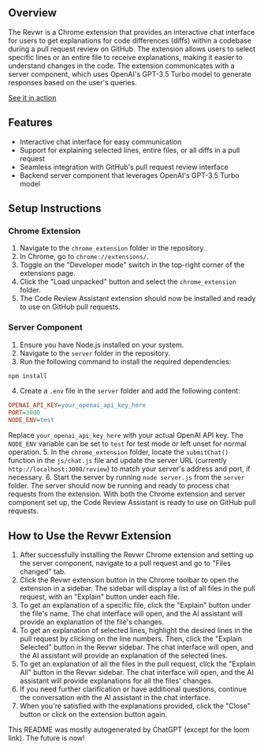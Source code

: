 ## Overview

The Revwr is a Chrome extension that provides an interactive chat interface for users to get explanations for code differences (diffs) within a codebase during a pull request review on GitHub. The extension allows users to select specific lines or an entire file to receive explanations, making it easier to understand changes in the code. The extension communicates with a server component, which uses OpenAI's GPT-3.5 Turbo model to generate responses based on the user's queries.

[See it in action](https://www.loom.com/share/c9d12d34429048ca9ad164c4f84cbf5f)

## Features
- Interactive chat interface for easy communication
- Support for explaining selected lines, entire files, or all diffs in a pull request
- Seamless integration with GitHub's pull request review interface
- Backend server component that leverages OpenAI's GPT-3.5 Turbo model

## Setup Instructions
### Chrome Extension
1. Navigate to the `chrome_extension` folder in the repository.
2. In Chrome, go to `chrome://extensions/`.
3. Toggle on the "Developer mode" switch in the top-right corner of the extensions page.
4. Click the "Load unpacked" button and select the `chrome_extension` folder.
5. The Code Review Assistant extension should now be installed and ready to use on GitHub pull requests.

### Server Component
1. Ensure you have Node.js installed on your system.
2. Navigate to the `server` folder in the repository.
3. Run the following command to install the required dependencies:

```bash
npm install
```

4. Create a `.env` file in the `server` folder and add the following content:

```ini
OPENAI_API_KEY=your_openai_api_key_here
PORT=3000
NODE_ENV=test
```
Replace `your_openai_api_key_here` with your actual OpenAI API key. The `NODE_ENV` variable can be set to `test` for test mode or left unset for normal operation.
5. In the `chrome_extension` folder, locate the `submitChat()` function in the `js/chat.js` file and update the server URL (currently `http://localhost:3000/review`) to match your server's address and port, if necessary.
6. Start the server by running `node server.js` from the `server` folder. The server should now be running and ready to process chat requests from the extension.
With both the Chrome extension and server component set up, the Code Review Assistant is ready to use on GitHub pull requests.

## How to Use the Revwr Extension

1. After successfully installing the Revwr Chrome extension and setting up the server component, navigate to a pull request and go to "Files changed" tab.
2. Click the Revwr extension button in the Chrome toolbar to open the extension in a sidebar. The sidebar will display a list of all files in the pull request, with an "Explain" button under each file.
3. To get an explanation of a specific file, click the "Explain" button under the file's name. The chat interface will open, and the AI assistant will provide an explanation of the file's changes.
4. To get an explanation of selected lines, highlight the desired lines in the pull request by clicking on the line numbers. Then, click the "Explain Selected" button in the Revwr sidebar. The chat interface will open, and the AI assistant will provide an explanation of the selected lines.
5. To get an explanation of all the files in the pull request, click the "Explain All" button in the Revwr sidebar. The chat interface will open, and the AI assistant will provide explanations for all the files' changes.
6. If you need further clarification or have additional questions, continue the conversation with the AI assistant in the chat interface.
7. When you're satisfied with the explanations provided, click the "Close" button or click on the extension button again.


This README was mostly autogenerated by ChatGPT (except for the loom link). The future is now!
